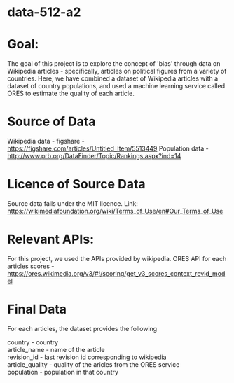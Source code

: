 # data-512-a2

# Goal:
The goal of this project is to explore the concept of 'bias' through data on Wikipedia articles - specifically, articles on political figures from a variety of countries. Here, we have combined a dataset of Wikipedia articles with a dataset of country populations, and used a machine learning service called ORES to estimate the quality of each article.

# Source of Data
Wikipedia data - figshare - https://figshare.com/articles/Untitled_Item/5513449
Population data - http://www.prb.org/DataFinder/Topic/Rankings.aspx?ind=14

# Licence of Source Data
Source data falls under the MIT licence. Link: https://wikimediafoundation.org/wiki/Terms_of_Use/en#Our_Terms_of_Use

# Relevant APIs:
For this project, we used the APIs provided by wikipedia.
ORES API for each articles scores - https://ores.wikimedia.org/v3/#!/scoring/get_v3_scores_context_revid_model

# Final Data 
For each articles, the dataset provides the following  

country - country  
article_name - name of the article  
revision_id - last revision id corresponding to wikipedia  
article_quality - quality of the aricles from the ORES service  
population - population in that country  
